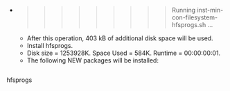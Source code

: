 * >>>>>>>>> Running inst-min-con-filesystem-hfsprogs.sh ...
  * After this operation, 403 kB of additional disk space will be used.
  * Install hfsprogs.
  * Disk size = 1253928K. Space Used = 584K. Runtime = 00:00:00:01.
  * The following NEW packages will be installed:
  ```bash
hfsprogs
  ```
